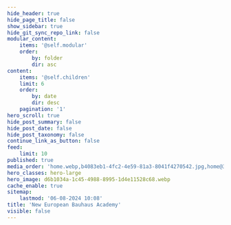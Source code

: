 ```yaml
---
hide_header: true
hide_page_title: false
show_sidebar: true
hide_git_sync_repo_link: false
modular_content:
    items: '@self.modular'
    order:
        by: folder
        dir: asc
content:
    items: '@self.children'
    limit: 6
    order:
        by: date
        dir: desc
    pagination: '1'
hero_scroll: true
hide_post_summary: false
hide_post_date: false
hide_post_taxonomy: false
continue_link_as_button: false
feed:
    limit: 10
published: true
media_order: 'home.webp,b4083eb1-4fc2-4e59-81a3-8041f4270542.jpg,home@3x.webp'
hero_classes: hero-large
hero_image: d6b1034a-1c45-4988-8995-1d4e11528c68.webp
cache_enable: true
sitemap:
    lastmod: '06-08-2024 10:08'
title: 'New European Bauhaus Academy'
visible: false
---
```


